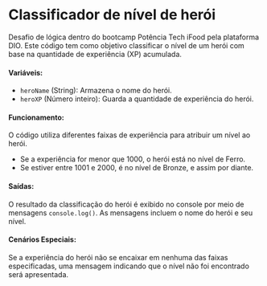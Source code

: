 # Classificador de nível de herói
Desafio de lógica dentro do bootcamp Potência Tech iFood pela plataforma DIO. Este código tem como objetivo classificar o nível de um herói com base na quantidade de experiência (XP) acumulada.

#### Variáveis:
   - `heroName` (String): Armazena o nome do herói.
   - `heroXP` (Número inteiro): Guarda a quantidade de experiência do herói.

#### Funcionamento:
O código utiliza diferentes faixas de experiência para atribuir um nível ao herói.
  - Se a experiência for menor que 1000, o herói está no nível de Ferro.
  - Se estiver entre 1001 e 2000, é no nível de Bronze, e assim por diante.


#### Saídas:
O resultado da classificação do herói é exibido no console por meio de mensagens `console.log()`. As mensagens incluem o nome do herói e seu nível.

#### Cenários Especiais:
Se a experiência do herói não se encaixar em nenhuma das faixas especificadas, uma mensagem indicando que o nível não foi encontrado será apresentada.